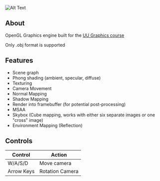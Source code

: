 ![Alt Text](https://github.com/strcpp/INFOGR2023-OpenGL-Graphics-Engine/blob/master/demo.gif)

## About

OpenGL Graphics engine built for the [UU Graphics course](https://www.cs.uu.nl/docs/vakken/gr/2022/index.html)

Only .obj format is supported

## Features
* Scene graph
* Phong shading (ambient, specular, diffuse)
* Texturing
* Camera Movement
* Normal Mapping
* Shadow Mapping
* Render into framebuffer (for potential post-processing)
* MSAA
* Skybox (Cube mapping, works with either six separate images or one "cross" image)
* Environment Mapping (Reflection)

## Controls
| Control  | Action     |
|------------|-----------------|
| W/A/S/D    | Move camera     |
| Arrow Keys | Rotation Camera |
